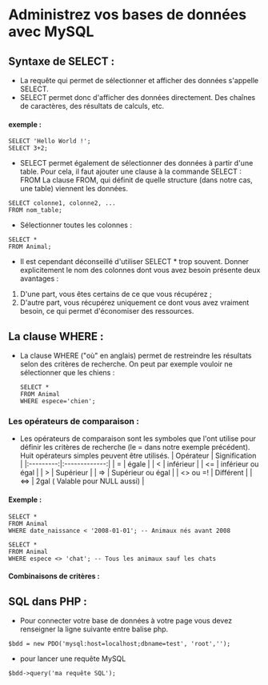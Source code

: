 # Administrez vos bases de données avec MySQL

## Syntaxe de SELECT :
* La requête qui permet de sélectionner et afficher des données s'appelle SELECT.
* SELECT permet donc d'afficher des données directement. Des chaînes de caractères, des résultats de calculs, etc.

#### exemple :
```
SELECT 'Hello World !';
SELECT 3+2;
```
* SELECT permet également de sélectionner des données à partir d'une table. Pour cela,
  il faut ajouter une clause à la commande SELECT : FROM
  La clause FROM, qui définit de quelle structure (dans notre cas, une table) viennent les données.

```
SELECT colonne1, colonne2, ...
FROM nom_table;
```
* Sélectionner toutes les colonnes :
```
SELECT *
FROM Animal;
```
* Il est cependant déconseillé d'utiliser SELECT * trop souvent.
  Donner explicitement le nom des colonnes dont vous avez besoin présente deux avantages :

 1. D'une part, vous êtes certains de ce que vous récupérez ;
 2. D'autre part, vous récupérez uniquement ce dont vous avez vraiment besoin, ce qui permet d'économiser des ressources.

## La clause WHERE :
 * La clause WHERE ("où" en anglais) permet de restreindre les résultats selon des critères de recherche.
   On peut par exemple vouloir ne sélectionner que les chiens :
   ```
   SELECT *
   FROM Animal
   WHERE espece='chien';
   ```
### Les opérateurs de comparaison :
* Les opérateurs de comparaison sont les symboles que l'ont utilise pour définir les critères de recherche
  (le = dans notre exemple précédent). Huit opérateurs simples peuvent être utilisés.
  | Opérateur | Signification |
  |:---------:|:-------------:|
  | = | égale |
  | < | inférieur |
  | <= | inférieur ou égal |
  | > | Supérieur |
  | => | Supérieur ou égal |
  | <> ou =! | Différent |
  | <=> | 2gal ( Valable pour NULL aussi) |

#### Exemple :
 ```
SELECT *
FROM Animal 
WHERE date_naissance < '2008-01-01'; -- Animaux nés avant 2008

SELECT *
FROM Animal
WHERE espece <> 'chat'; -- Tous les animaux sauf les chats
```
#### Combinaisons de critères :

## SQL dans PHP :

* Pour connecter votre base de données à votre page vous devez renseigner la ligne suivante entre balise php.
```
$bdd = new PDO('mysql:host=localhost;dbname=test', 'root','');
```
* pour lancer une requête MySQL
```
$bdd->query('ma requête SQL');
```
